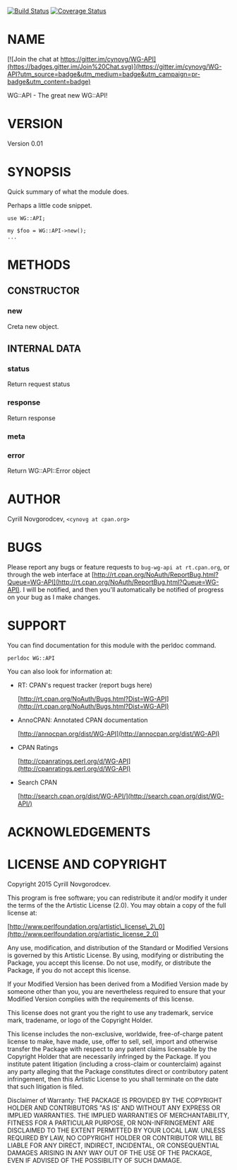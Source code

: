 [![Build Status](https://travis-ci.org/cynovg/WG-API.svg?branch=master)](https://travis-ci.org/cynovg/WG-API) [![Coverage Status](https://img.shields.io/coveralls/cynovg/WG-API/master.svg?style=flat)](https://coveralls.io/r/cynovg/WG-API?branch=master)
# NAME

[![Join the chat at https://gitter.im/cynovg/WG-API](https://badges.gitter.im/Join%20Chat.svg)](https://gitter.im/cynovg/WG-API?utm_source=badge&utm_medium=badge&utm_campaign=pr-badge&utm_content=badge)

WG::API - The great new WG::API!

# VERSION

Version 0.01

# SYNOPSIS

Quick summary of what the module does.

Perhaps a little code snippet.

    use WG::API;

    my $foo = WG::API->new();
    ...

# METHODS

## CONSTRUCTOR

### new

Creta new object.

## INTERNAL DATA

### status

Return request status

### response

Return response

### meta

### error

Return WG::API::Error object

# AUTHOR

Cyrill Novgorodcev, `<cynovg at cpan.org>`

# BUGS

Please report any bugs or feature requests to `bug-wg-api at rt.cpan.org`, or through
the web interface at [http://rt.cpan.org/NoAuth/ReportBug.html?Queue=WG-API](http://rt.cpan.org/NoAuth/ReportBug.html?Queue=WG-API).  I will be notified, and then you'll
automatically be notified of progress on your bug as I make changes.

# SUPPORT

You can find documentation for this module with the perldoc command.

    perldoc WG::API

You can also look for information at:

- RT: CPAN's request tracker (report bugs here)

    [http://rt.cpan.org/NoAuth/Bugs.html?Dist=WG-API](http://rt.cpan.org/NoAuth/Bugs.html?Dist=WG-API)

- AnnoCPAN: Annotated CPAN documentation

    [http://annocpan.org/dist/WG-API](http://annocpan.org/dist/WG-API)

- CPAN Ratings

    [http://cpanratings.perl.org/d/WG-API](http://cpanratings.perl.org/d/WG-API)

- Search CPAN

    [http://search.cpan.org/dist/WG-API/](http://search.cpan.org/dist/WG-API/)

# ACKNOWLEDGEMENTS

# LICENSE AND COPYRIGHT

Copyright 2015 Cyrill Novgorodcev.

This program is free software; you can redistribute it and/or modify it
under the terms of the the Artistic License (2.0). You may obtain a
copy of the full license at:

[http://www.perlfoundation.org/artistic\_license\_2\_0](http://www.perlfoundation.org/artistic_license_2_0)

Any use, modification, and distribution of the Standard or Modified
Versions is governed by this Artistic License. By using, modifying or
distributing the Package, you accept this license. Do not use, modify,
or distribute the Package, if you do not accept this license.

If your Modified Version has been derived from a Modified Version made
by someone other than you, you are nevertheless required to ensure that
your Modified Version complies with the requirements of this license.

This license does not grant you the right to use any trademark, service
mark, tradename, or logo of the Copyright Holder.

This license includes the non-exclusive, worldwide, free-of-charge
patent license to make, have made, use, offer to sell, sell, import and
otherwise transfer the Package with respect to any patent claims
licensable by the Copyright Holder that are necessarily infringed by the
Package. If you institute patent litigation (including a cross-claim or
counterclaim) against any party alleging that the Package constitutes
direct or contributory patent infringement, then this Artistic License
to you shall terminate on the date that such litigation is filed.

Disclaimer of Warranty: THE PACKAGE IS PROVIDED BY THE COPYRIGHT HOLDER
AND CONTRIBUTORS "AS IS' AND WITHOUT ANY EXPRESS OR IMPLIED WARRANTIES.
THE IMPLIED WARRANTIES OF MERCHANTABILITY, FITNESS FOR A PARTICULAR
PURPOSE, OR NON-INFRINGEMENT ARE DISCLAIMED TO THE EXTENT PERMITTED BY
YOUR LOCAL LAW. UNLESS REQUIRED BY LAW, NO COPYRIGHT HOLDER OR
CONTRIBUTOR WILL BE LIABLE FOR ANY DIRECT, INDIRECT, INCIDENTAL, OR
CONSEQUENTIAL DAMAGES ARISING IN ANY WAY OUT OF THE USE OF THE PACKAGE,
EVEN IF ADVISED OF THE POSSIBILITY OF SUCH DAMAGE.
